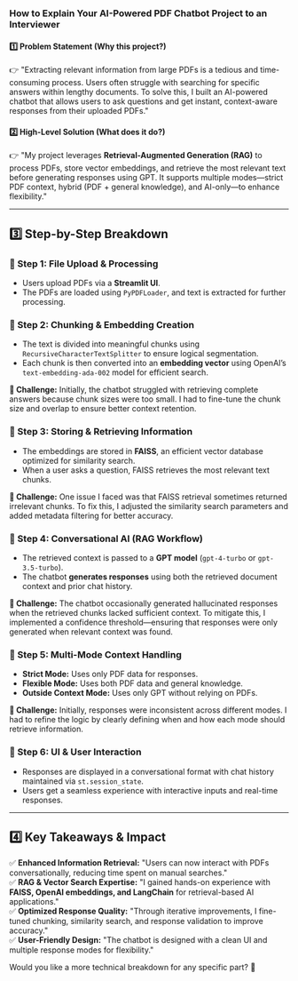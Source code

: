 ### **How to Explain Your AI-Powered PDF Chatbot Project to an Interviewer**  

#### **1️⃣ Problem Statement (Why this project?)**  
👉 "Extracting relevant information from large PDFs is a tedious and time-consuming process. Users often struggle with searching for specific answers within lengthy documents. To solve this, I built an AI-powered chatbot that allows users to ask questions and get instant, context-aware responses from their uploaded PDFs."  

#### **2️⃣ High-Level Solution (What does it do?)**  
👉 "My project leverages **Retrieval-Augmented Generation (RAG)** to process PDFs, store vector embeddings, and retrieve the most relevant text before generating responses using GPT. It supports multiple modes—strict PDF context, hybrid (PDF + general knowledge), and AI-only—to enhance flexibility."  

---  

## **3️⃣ Step-by-Step Breakdown**  

### **🔹 Step 1: File Upload & Processing**  
- Users upload PDFs via a **Streamlit UI**.  
- The PDFs are loaded using `PyPDFLoader`, and text is extracted for further processing.  

### **🔹 Step 2: Chunking & Embedding Creation**  
- The text is divided into meaningful chunks using `RecursiveCharacterTextSplitter` to ensure logical segmentation.  
- Each chunk is then converted into an **embedding vector** using OpenAI’s `text-embedding-ada-002` model for efficient search.  

**🚧 Challenge:** Initially, the chatbot struggled with retrieving complete answers because chunk sizes were too small. I had to fine-tune the chunk size and overlap to ensure better context retention.  

### **🔹 Step 3: Storing & Retrieving Information**  
- The embeddings are stored in **FAISS**, an efficient vector database optimized for similarity search.  
- When a user asks a question, FAISS retrieves the most relevant text chunks.  

**🚧 Challenge:** One issue I faced was that FAISS retrieval sometimes returned irrelevant chunks. To fix this, I adjusted the similarity search parameters and added metadata filtering for better accuracy.  

### **🔹 Step 4: Conversational AI (RAG Workflow)**  
- The retrieved context is passed to a **GPT model** (`gpt-4-turbo` or `gpt-3.5-turbo`).  
- The chatbot **generates responses** using both the retrieved document context and prior chat history.  

**🚧 Challenge:** The chatbot occasionally generated hallucinated responses when the retrieved chunks lacked sufficient context. To mitigate this, I implemented a confidence threshold—ensuring that responses were only generated when relevant context was found.  

### **🔹 Step 5: Multi-Mode Context Handling**  
- **Strict Mode:** Uses only PDF data for responses.  
- **Flexible Mode:** Uses both PDF data and general knowledge.  
- **Outside Context Mode:** Uses only GPT without relying on PDFs.  

**🚧 Challenge:** Initially, responses were inconsistent across different modes. I had to refine the logic by clearly defining when and how each mode should retrieve information.  

### **🔹 Step 6: UI & User Interaction**  
- Responses are displayed in a conversational format with chat history maintained via `st.session_state`.  
- Users get a seamless experience with interactive inputs and real-time responses.  

---  

## **4️⃣ Key Takeaways & Impact**  

✅ **Enhanced Information Retrieval:** "Users can now interact with PDFs conversationally, reducing time spent on manual searches."  
✅ **RAG & Vector Search Expertise:** "I gained hands-on experience with **FAISS, OpenAI embeddings, and LangChain** for retrieval-based AI applications."  
✅ **Optimized Response Quality:** "Through iterative improvements, I fine-tuned chunking, similarity search, and response validation to improve accuracy."  
✅ **User-Friendly Design:** "The chatbot is designed with a clean UI and multiple response modes for flexibility."  

Would you like a more technical breakdown for any specific part? 🚀
